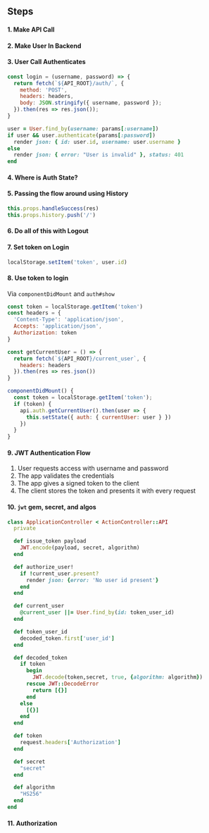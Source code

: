 ## Steps

#### 1. Make API Call

#### 2. Make User In Backend

#### 3. User Call Authenticates

```js
const login = (username, password) => {
  return fetch(`${API_ROOT}/auth/`, {
    method: 'POST',
    headers: headers,
    body: JSON.stringify({ username, password });
  }).then(res => res.json());
}
```

```ruby
user = User.find_by(username: params[:username])
if user && user.authenticate(params[:password])
  render json: { id: user.id, username: user.username }
else
  render json: { error: "User is invalid" }, status: 401
end
```

#### 4. Where is Auth State?

#### 5. Passing the flow around using History

```js
this.props.handleSuccess(res)
this.props.history.push('/')
```

#### 6. Do all of this with Logout

#### 7. Set token on Login
```js
localStorage.setItem('token', user.id)
```  

#### 8. Use token to login
Via `componentDidMount` and `auth#show`

```js
const token = localStorage.getItem('token')
const headers = {
  'Content-Type': 'application/json',
  Accepts: 'application/json',
  Authorization: token
}

const getCurrentUser = () => {
  return fetch(`${API_ROOT}/current_user`, {
    headers: headers
  }).then(res => res.json())
}
```

```js
componentDidMount() {
  const token = localStorage.getItem('token');
  if (token) {
    api.auth.getCurrentUser().then(user => {
      this.setState({ auth: { currentUser: user } })
    })
  }
}
```

#### 9. JWT Authentication Flow
1. User requests access with username and password
2. The app validates the credentials
3. The app gives a signed token to the client
4. The client stores the token and presents it with every request

#### 10. `jwt` gem, secret, and algos

```ruby
class ApplicationController < ActionController::API
  private

  def issue_token payload
    JWT.encode(payload, secret, algorithm)
  end

  def authorize_user!
    if !current_user.present?
      render json: {error: 'No user id present'}
    end
  end

  def current_user
    @current_user ||= User.find_by(id: token_user_id)
  end

  def token_user_id
    decoded_token.first['user_id']
  end

  def decoded_token
    if token
      begin
        JWT.decode(token,secret, true, {algorithm: algorithm})
      rescue JWT::DecodeError
        return [{}]
      end
    else
      [{}]
    end
  end

  def token
    request.headers['Authorization']
  end

  def secret
    "secret"
  end

  def algorithm
    "HS256"
  end
end
```

#### 11. Authorization
